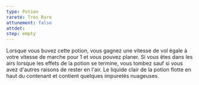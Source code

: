 ```yaml
---
type: Potion
rareté: Très Rare
attunement: false
attdet:
step: empty
---
```

Lorsque vous buvez cette potion, vous gagnez une vitesse de vol égale à votre vitesse de marche pour 1 et vous pouvez planer. Si vous êtes dans les airs lorsque les effets de la potion se termine, vous tombez sauf si vous avez d'autres raisons de rester en l'air. Le liquide clair de la potion flotte en haut du contenant et contient quelques impuretés nuageuses.